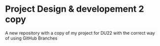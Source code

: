 # Project Design & developement 2 copy
 A new repository with a copy of my project for DU22 with the correct way of using GitHub Branches
